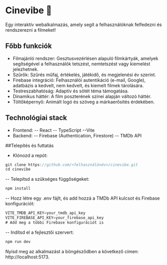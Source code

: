 # Cinevibe 🎥

Egy interaktív webalkalmazás, amely segít a felhasználóknak felfedezni és rendszerezni a filmeket!

## Főbb funkciók

- Filmajánló rendszer: Gesztusvezérlésen alapuló filmkártyák, amelyek segítségével a felhasználók tetszést, nemtetszést vagy kiemelést jelezhetnek.
- Szűrők: Szűrés műfaj, értékelés, játékidő, és megjelenési év szerint.
- Firebase integráció: Felhasználói autentikáció (e-mail, Google), adatbázis a kedvelt, nem kedvelt, és kiemelt filmek tárolására.
- Testreszabhatóság: Adaptív és sötét téma támogatása.
- Dinamikus háttér: A film poszterének színei alapján változó háttér.
- Töltőképernyő: Animált logó és szöveg a márkaerősítés érdekében.

## Technológiai stack
- Frontend:
-- React
-- TypeScript
--Vite
- Backend:
-- Firebase (Authentication, Firestore)
-- TMDb API

##Telepítés és futtatás
- Klónozd a repót:

```js
git clone https://github.com/<felhasználónév>/cinevibe.git  
cd cinevibe
```
-- Telepítsd a szükséges függőségeket:

```js
npm install  
```

-- Hozz létre egy .env fájlt, és add hozzá a TMDb API kulcsot és Firebase konfigurációt:

```js
VITE_TMDB_API_KEY=your_tmdb_api_key  
VITE_FIREBASE_API_KEY=your_firebase_api_key  
# Add meg a többi Firebase konfigurációt is
```

-- Indítsd el a fejlesztői szervert:
```js
npm run dev
```
Nyisd meg az alkalmazást a böngésződben a következő címen: http://localhost:5173.

